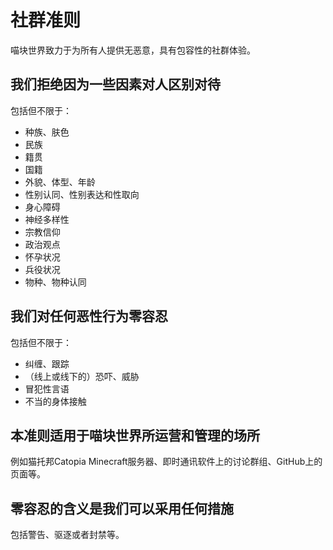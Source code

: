 # 社群准则

喵块世界致力于为所有人提供无恶意，具有包容性的社群体验。

## 我们拒绝因为一些因素对人区别对待

包括但不限于：
- 种族、肤色
- 民族
- 籍贯
- 国籍
- 外貌、体型、年龄
- 性别认同、性别表达和性取向
- 身心障碍
- 神经多样性
- 宗教信仰
- 政治观点
- 怀孕状况
- 兵役状况
- 物种、物种认同

## 我们对任何恶性行为零容忍

包括但不限于：
- 纠缠、跟踪
- （线上或线下的）恐吓、威胁
- 冒犯性言语
- 不当的身体接触

## 本准则适用于喵块世界所运营和管理的场所

例如猫托邦Catopia Minecraft服务器、即时通讯软件上的讨论群组、GitHub上的页面等。

## 零容忍的含义是我们可以采用任何措施

包括警告、驱逐或者封禁等。
